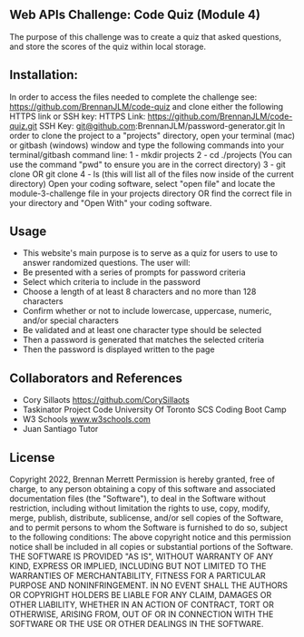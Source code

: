 ## Web APIs Challenge: Code Quiz (Module 4)
The purpose of this challenge was to create a quiz that asked questions, and store the scores of the quiz within local storage.

## Installation:
In order to access the files needed to complete the challenge see: https://github.com/BrennanJLM/code-quiz and clone either the following HTTPS link or SSH key:
HTTPS Link: https://github.com/BrennanJLM/code-quiz.git
SSH Key: git@github.com:BrennanJLM/password-generator.git
In order to clone the project to a "projects" directory, open your terminal (mac) or gitbash (windows) window and type the following commands into your terminal/gitbash command line:
1 - mkdir projects
2 - cd ./projects (You can use the command "pwd" to ensure you are in the correct directory)
3 - git clone <HTTPS link> OR git clone <SSH Key>
4 - ls (this will list all of the files now inside of the current directory)
Open your coding software, select "open file" and locate the module-3-challenge file in your projects directory OR find the correct file in your directory and "Open With" your coding software.

## Usage
- This website's main purpose is to serve as a quiz for users to use to answer randomized questions. The user will:
- Be presented with a series of prompts for password criteria
- Select which criteria to include in the password
- Choose a length of at least 8 characters and no more than 128 characters
- Confirm whether or not to include lowercase, uppercase, numeric, and/or special characters
- Be validated and at least one character type should be selected
- Then a password is generated that matches the selected criteria
- Then the password is displayed written to the page

## Collaborators and References
- Cory Sillaots
    https://github.com/CorySillaots
- Taskinator Project Code
    University Of Toronto SCS Coding Boot Camp
- W3 Schools
    www.w3schools.com
- Juan Santiago
    Tutor

## License
Copyright 2022, Brennan Merrett
Permission is hereby granted, free of charge, to any person obtaining a copy of this software and associated documentation files (the "Software"), to deal in the Software without restriction, including without limitation the rights to use, copy, modify, merge, publish, distribute, sublicense, and/or sell copies of the Software, and to permit persons to whom the Software is furnished to do so, subject to the following conditions:
The above copyright notice and this permission notice shall be included in all copies or substantial portions of the Software.
THE SOFTWARE IS PROVIDED "AS IS", WITHOUT WARRANTY OF ANY KIND, EXPRESS OR IMPLIED, INCLUDING BUT NOT LIMITED TO THE WARRANTIES OF MERCHANTABILITY, FITNESS FOR A PARTICULAR PURPOSE AND NONINFRINGEMENT. IN NO EVENT SHALL THE AUTHORS OR COPYRIGHT HOLDERS BE LIABLE FOR ANY CLAIM, DAMAGES OR OTHER LIABILITY, WHETHER IN AN ACTION OF CONTRACT, TORT OR OTHERWISE, ARISING FROM, OUT OF OR IN CONNECTION WITH THE SOFTWARE OR THE USE OR OTHER DEALINGS IN THE SOFTWARE.
